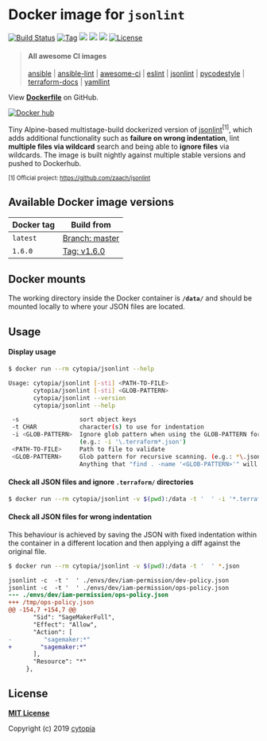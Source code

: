 # Docker image for `jsonlint`

[![Build Status](https://travis-ci.com/cytopia/docker-jsonlint.svg?branch=master)](https://travis-ci.com/cytopia/docker-jsonlint)
[![Tag](https://img.shields.io/github/tag/cytopia/docker-jsonlint.svg)](https://github.com/cytopia/docker-jsonlint/releases)
[![](https://images.microbadger.com/badges/version/cytopia/jsonlint:latest.svg)](https://microbadger.com/images/cytopia/jsonlint:latest "jsonlint")
[![](https://images.microbadger.com/badges/image/cytopia/jsonlint:latest.svg)](https://microbadger.com/images/cytopia/jsonlint:latest "jsonlint")
[![](https://img.shields.io/badge/github-cytopia%2Fdocker--jsonlint-red.svg)](https://github.com/cytopia/docker-jsonlint "github.com/cytopia/docker-jsonlint")
[![License](https://img.shields.io/badge/license-MIT-%233DA639.svg)](https://opensource.org/licenses/MIT)

> #### All awesome CI images
>
> [ansible](https://github.com/cytopia/docker-ansible) |
> [ansible-lint](https://github.com/cytopia/docker-ansible-lint) |
> [awesome-ci](https://github.com/cytopia/awesome-ci) |
> [eslint](https://github.com/cytopia/docker-eslint) |
> [jsonlint](https://github.com/cytopia/docker-jsonlint) |
> [pycodestyle](https://github.com/cytopia/docker-pycodestyle) |
> [terraform-docs](https://github.com/cytopia/docker-terraform-docs) |
> [yamllint](https://github.com/cytopia/docker-yamllint)


View **[Dockerfile](https://github.com/cytopia/docker-jsonlint/blob/master/Dockerfile)** on GitHub.

[![Docker hub](http://dockeri.co/image/cytopia/jsonlint)](https://hub.docker.com/r/cytopia/jsonlint)

Tiny Alpine-based multistage-build dockerized version of [jsonlint](https://github.com/zaach/jsonlint)<sup>[1]</sup>, which adds
additional functionality such as **failure on wrong indentation**, lint **multiple files via wildcard**
search and being able to **ignore files** via wildcards.
The image is built nightly against multiple stable versions and pushed to Dockerhub.

<sup>[1] Official project: https://github.com/zaach/jsonlint</sup>


## Available Docker image versions

| Docker tag | Build from |
|------------|------------|
| `latest`   | [Branch: master](https://github.com/zaach/jsonlint) |
| `1.6.0`    | [Tag: v1.6.0](https://github.com/zaach/jsonlint/tree/v1.6.0) |
<!--
| `1.5.0`    | [Tag: v1.5.0](https://github.com/zaach/jsonlint/tree/v1.5.0) |
| `1.4.1`    | [Tag: v1.4.1](https://github.com/zaach/jsonlint/tree/v1.4.1) |
| `1.4.0`    | [Tag: v1.4.0](https://github.com/zaach/jsonlint/tree/v1.4.0) |
| `1.3.2`    | [Tag: v1.3.2](https://github.com/zaach/jsonlint/tree/v1.3.2) |
| `1.2.0`    | [Tag: v1.2.0](https://github.com/zaach/jsonlint/tree/v1.2.0) |
| `1.1.1`    | [Tag: v1.1.1](https://github.com/zaach/jsonlint/tree/v1.1.1) |
| `1.1.0`    | [Tag: v1.1.0](https://github.com/zaach/jsonlint/tree/v1.1.0) |
| `1.0.1`    | [Tag: v1.0.1](https://github.com/zaach/jsonlint/tree/v1.0.1) |
-->


## Docker mounts

The working directory inside the Docker container is **`/data/`** and should be mounted locally to
where your JSON files are located.


## Usage

#### Display usage
```bash
$ docker run --rm cytopia/jsonlint --help

Usage: cytopia/jsonlint [-sti] <PATH-TO-FILE>
       cytopia/jsonlint [-sti] <GLOB-PATTERN>
       cytopia/jsonlint --version
       cytopia/jsonlint --help

 -s                 sort object keys
 -t CHAR            character(s) to use for indentation
 -i <GLOB-PATTERN>  Ignore glob pattern when using the GLOB-PATTERN for file search.
                    (e.g.: -i '\.terraform*.json')
 <PATH-TO-FILE>     Path to file to validate
 <GLOB-PATTERN>     Glob pattern for recursive scanning. (e.g.: *\.json)
                    Anything that "find . -name '<GLOB-PATTERN>'" will take is valid.
```

#### Check all JSON files and ignore `.terraform/` directories
```bash
$ docker run --rm cytopia/jsonlint -v $(pwd):/data -t '  ' -i '*.terraform/*' *.json
```

#### Check all JSON files for wrong indentation
This behaviour is achieved by saving the JSON with fixed indentation within the container in a
different location and then applying a diff against the original file.
```bash
$ docker run --rm cytopia/jsonlint -v $(pwd):/data -t '  ' *.json
```
```diff
jsonlint -c  -t '  ' ./envs/dev/iam-permission/dev-policy.json
jsonlint -c  -t '  ' ./envs/dev/iam-permission/ops-policy.json
--- ./envs/dev/iam-permission/ops-policy.json
+++ /tmp/ops-policy.json
@@ -154,7 +154,7 @@
       "Sid": "SageMakerFull",
       "Effect": "Allow",
       "Action": [
-         "sagemaker:*"
+        "sagemaker:*"
       ],
       "Resource": "*"
     },
```

## License

**[MIT License](LICENSE)**

Copyright (c) 2019 [cytopia](https://github.com/cytopia)
